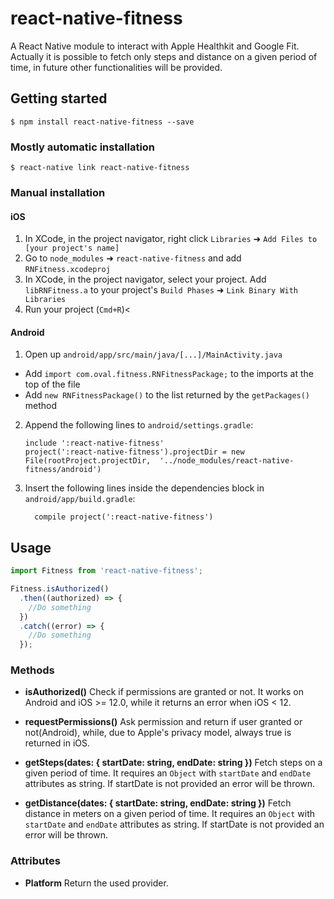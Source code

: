 
# react-native-fitness
A React Native module to interact with Apple Healthkit and Google Fit.
Actually it is possible to fetch only steps and distance on a given period of time, in future other functionalities will be provided.

## Getting started

`$ npm install react-native-fitness --save`

### Mostly automatic installation

`$ react-native link react-native-fitness`

### Manual installation


#### iOS

1. In XCode, in the project navigator, right click `Libraries` ➜ `Add Files to [your project's name]`
2. Go to `node_modules` ➜ `react-native-fitness` and add `RNFitness.xcodeproj`
3. In XCode, in the project navigator, select your project. Add `libRNFitness.a` to your project's `Build Phases` ➜ `Link Binary With Libraries`
4. Run your project (`Cmd+R`)<

#### Android

1. Open up `android/app/src/main/java/[...]/MainActivity.java`
  - Add `import com.oval.fitness.RNFitnessPackage;` to the imports at the top of the file
  - Add `new RNFitnessPackage()` to the list returned by the `getPackages()` method
2. Append the following lines to `android/settings.gradle`:
  	```
  	include ':react-native-fitness'
  	project(':react-native-fitness').projectDir = new File(rootProject.projectDir, 	'../node_modules/react-native-fitness/android')
  	```
3. Insert the following lines inside the dependencies block in `android/app/build.gradle`:
  	```
      compile project(':react-native-fitness')
  	```


## Usage

```javascript
import Fitness from 'react-native-fitness';

Fitness.isAuthorized()
  .then((authorized) => {
    //Do something
  })
  .catch((error) => {
    //Do something
  });
```
### Methods

- **isAuthorized()**
Check if permissions are granted or not. It works on Android and iOS >= 12.0, while it returns an error when iOS < 12.

- **requestPermissions()**
Ask permission and return if user granted or not(Android), while, due to Apple's privacy model, always true is returned in iOS.

- **getSteps(dates: { startDate: string, endDate: string })**
Fetch steps on a given period of time. It requires an `Object` with `startDate` and `endDate` attributes as string. If startDate is not provided an error will be thrown.

- **getDistance(dates: { startDate: string, endDate: string })**
Fetch distance in meters on a given period of time. It requires an `Object` with `startDate` and `endDate` attributes as string. If startDate is not provided an error will be thrown.

### Attributes

- **Platform**
Return the used provider.


